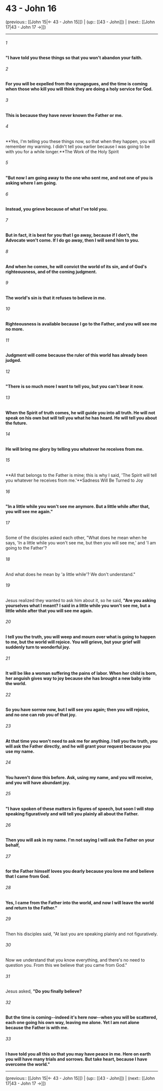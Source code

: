 # 43 - John 16

(previous:: [[John 15|← 43 - John 15]]) | (up:: [[43 - John]]) | (next:: [[John 17|43 - John 17 →]])

***


###### 1 
**"I have told you these things so that you won't abandon your faith.** 

###### 2 
**For you will be expelled from the synagogues, and the time is coming when those who kill you will think they are doing a holy service for God.** 

###### 3 
**This is because they have never known the Father or me.** 

###### 4 
**Yes, I'm telling you these things now, so that when they happen, you will remember my warning. I didn't tell you earlier because I was going to be with you for a while longer.**The Work of the Holy Spirit 

###### 5 
**"But now I am going away to the one who sent me, and not one of you is asking where I am going.** 

###### 6 
**Instead, you grieve because of what I've told you.** 

###### 7 
**But in fact, it is best for you that I go away, because if I don't, the Advocate won't come. If I do go away, then I will send him to you.** 

###### 8 
**And when he comes, he will convict the world of its sin, and of God's righteousness, and of the coming judgment.** 

###### 9 
**The world's sin is that it refuses to believe in me.** 

###### 10 
**Righteousness is available because I go to the Father, and you will see me no more.** 

###### 11 
**Judgment will come because the ruler of this world has already been judged.** 

###### 12 
**"There is so much more I want to tell you, but you can't bear it now.** 

###### 13 
**When the Spirit of truth comes, he will guide you into all truth. He will not speak on his own but will tell you what he has heard. He will tell you about the future.** 

###### 14 
**He will bring me glory by telling you whatever he receives from me.** 

###### 15 
**All that belongs to the Father is mine; this is why I said, 'The Spirit will tell you whatever he receives from me.'**Sadness Will Be Turned to Joy 

###### 16 
**"In a little while you won't see me anymore. But a little while after that, you will see me again."** 

###### 17 
Some of the disciples asked each other, "What does he mean when he says, 'In a little while you won't see me, but then you will see me,' and 'I am going to the Father'? 

###### 18 
And what does he mean by 'a little while'? We don't understand." 

###### 19 
Jesus realized they wanted to ask him about it, so he said, **"Are you asking yourselves what I meant? I said in a little while you won't see me, but a little while after that you will see me again.** 

###### 20 
**I tell you the truth, you will weep and mourn over what is going to happen to me, but the world will rejoice. You will grieve, but your grief will suddenly turn to wonderful joy.** 

###### 21 
**It will be like a woman suffering the pains of labor. When her child is born, her anguish gives way to joy because she has brought a new baby into the world.** 

###### 22 
**So you have sorrow now, but I will see you again; then you will rejoice, and no one can rob you of that joy.** 

###### 23 
**At that time you won't need to ask me for anything. I tell you the truth, you will ask the Father directly, and he will grant your request because you use my name.** 

###### 24 
**You haven't done this before. Ask, using my name, and you will receive, and you will have abundant joy.** 

###### 25 
**"I have spoken of these matters in figures of speech, but soon I will stop speaking figuratively and will tell you plainly all about the Father.** 

###### 26 
**Then you will ask in my name. I'm not saying I will ask the Father on your behalf,** 

###### 27 
**for the Father himself loves you dearly because you love me and believe that I came from God.** 

###### 28 
**Yes, I came from the Father into the world, and now I will leave the world and return to the Father."** 

###### 29 
Then his disciples said, "At last you are speaking plainly and not figuratively. 

###### 30 
Now we understand that you know everything, and there's no need to question you. From this we believe that you came from God." 

###### 31 
Jesus asked, **"Do you finally believe?** 

###### 32 
**But the time is coming--indeed it's here now--when you will be scattered, each one going his own way, leaving me alone. Yet I am not alone because the Father is with me.** 

###### 33 
**I have told you all this so that you may have peace in me. Here on earth you will have many trials and sorrows. But take heart, because I have overcome the world."**

***

(previous:: [[John 15|← 43 - John 15]]) | (up:: [[43 - John]]) | (next:: [[John 17|43 - John 17 →]])
